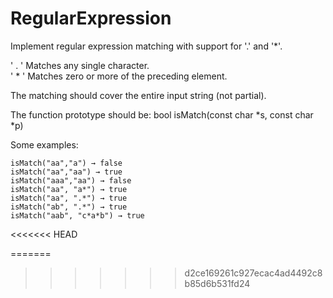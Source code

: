 # RegularExpression
Implement regular expression matching with support for '.' and '*'.


' \. ' Matches any single character.<br>
' \* ' Matches zero or more of the preceding element.

The matching should cover the entire input string (not partial).

The function prototype should be:
bool isMatch(const char *s, const char *p)

Some examples:<br>

```
isMatch("aa","a") → false
isMatch("aa","aa") → true
isMatch("aaa","aa") → false
isMatch("aa", "a*") → true
isMatch("aa", ".*") → true
isMatch("ab", ".*") → true
isMatch("aab", "c*a*b") → true
```
<<<<<<< HEAD

=======
>>>>>>> d2ce169261c927ecac4ad4492c8b85d6b531fd24


